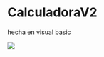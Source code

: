 # CalculadoraV2
hecha en visual basic 

![](https://raw.githubusercontent.com/FapCod/CalculadoraV2/Captura.PNG)


